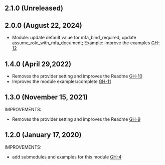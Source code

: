 ## 2.1.0 (Unreleased)
## 2.0.0 (August 22, 2024)

- Module: update default value for mfa_bind_required, update assume_role_with_mfa_document; Example: improve the examples [GH-12](https://github.com/alibabacloud-automation/terraform-alicloud-ram/pull/12)

## 1.4.0 (April 29,2022)

- Removes the provider setting and improves the Readme [GH-10](https://github.com/terraform-alicloud-modules/terraform-alicloud-ram/pull/10)
- Improves the module examples/complete [GH-11](https://github.com/terraform-alicloud-modules/terraform-alicloud-ram/pull/11)

## 1.3.0 (November 15, 2021)

IMPROVEMENTS: 

- Removes the provider setting and improves the Readme [GH-9](https://github.com/terraform-alicloud-modules/terraform-alicloud-ram/pull/9)

## 1.2.0 (January 17, 2020)

IMPROVEMENTS:

- add submodules and examples for this module [GH-4](https://github.com/terraform-alicloud-modules/terraform-alicloud-ram/pull/4)
